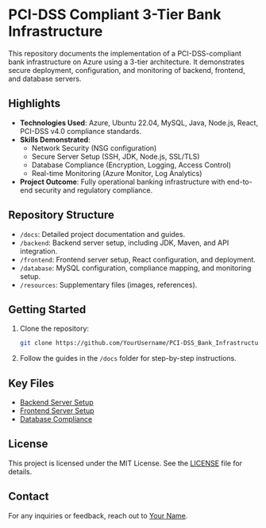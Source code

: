 
# PCI-DSS Compliant 3-Tier Bank Infrastructure

This repository documents the implementation of a PCI-DSS-compliant bank infrastructure on Azure using a 3-tier architecture. It demonstrates secure deployment, configuration, and monitoring of backend, frontend, and database servers.

## Highlights

- **Technologies Used**: Azure, Ubuntu 22.04, MySQL, Java, Node.js, React, PCI-DSS v4.0 compliance standards.
- **Skills Demonstrated**:
  - Network Security (NSG configuration)
  - Secure Server Setup (SSH, JDK, Node.js, SSL/TLS)
  - Database Compliance (Encryption, Logging, Access Control)
  - Real-time Monitoring (Azure Monitor, Log Analytics)
- **Project Outcome**: Fully operational banking infrastructure with end-to-end security and regulatory compliance.

## Repository Structure

- `/docs`: Detailed project documentation and guides.
- `/backend`: Backend server setup, including JDK, Maven, and API integration.
- `/frontend`: Frontend server setup, React configuration, and deployment.
- `/database`: MySQL configuration, compliance mapping, and monitoring setup.
- `/resources`: Supplementary files (images, references).

## Getting Started

1. Clone the repository:
   ```bash
   git clone https://github.com/YourUsername/PCI-DSS_Bank_Infrastructure.git
   ```
2. Follow the guides in the `/docs` folder for step-by-step instructions.

## Key Files

- [Backend Server Setup](backend/Backend_Server_Setup.md)
- [Frontend Server Setup](frontend/Frontend_Server_Setup.md)
- [Database Compliance](database/Database_Compliance.md)

## License

This project is licensed under the MIT License. See the [LICENSE](LICENSE) file for details.

## Contact

For any inquiries or feedback, reach out to [Your Name](mailto:your.email@example.com).
